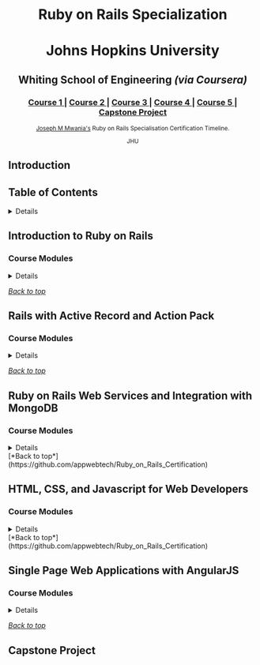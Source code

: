 
<h1 align="center">Ruby on Rails Specialization</h1>

<div align="center">
 <h1>Johns Hopkins University </h1> 
<h2>Whiting School of Engineering <i> (via Coursera)</i></h2> 
</div>
<div align="center">
  <h3>
    <a href="https://github.com/appwebtech/Ruby_on_Rails_Certification/tree/master/1_Introduction_to_Ruby_on_Rails">
      Course 1
    </a>
    <span> | </span>
      <a href="https://github.com/appwebtech/Ruby_on_Rails_Certification/tree/master/2_Rails_with_Active_Record_and_Action_Pack">
        Course 2
      </a>
    <span> | </span>
      <a href="https://github.com/appwebtech/Ruby_on_Rails_Certification/tree/master/3_Ruby_on_Rails_Web_Services_and_Integration_with_MongoDB">
        Course 3
      </a>
    <span> | </span>
    <a href="https://github.com/appwebtech/Ruby_on_Rails_Certification/tree/master/4_HTML_CSS_%26_JS">
      Course 4
    </a>
    <span> | </span>
    <a href="https://github.com/appwebtech/Ruby_on_Rails_Certification/tree/master/5_AngularJS">
      Course 5
    </a>
  <span> | </span>
    <a href="#">
      Capstone Project
    </a>
  </h3>
</div>


<div align="center">
  <sub><a href="#">Joseph M Mwania's</a> Ruby on Rails Specialisation Certification Timeline.
  
JHU 
</div>

## Introduction


<h2>Table of Contents</h2>
<details>

### Table of Contents
- [Introduction to Ruby on Rails](#introduction-to-ruby-on-rails)
- [Rails with Active Record and Action Pack](#rails-with-active-record-and-action-pack)
- [Ruby on Rails Web Services and Integration with MongoDB](#ruby-on-rails-web-services-and-integration-with-mongodb)
- [HTML, CSS, and Javascript for Web Developers](#html-css-and-javascript-for-web-developers)
- [Single Page Web Applications with AngularJS](#single-page-web-applications-with-angularjs)
- [Capstone Project](#capstone-project)

</details>



<div>
  <h2>Introduction to Ruby on Rails</h2>
</div>


<h3>Course Modules</h3>
<details>

### Course Contents.
- [Introduction to Ruby on Rails](#introduction-to-ruby-on-rails)
  - [Installing Software](#installing-software)
  - [Getting to know Ruby](#getting-to-know-ruby)
  - [Core Concepts](#core-concepts)

## MODULE 1


#### Installing Software

  * Course Introduction.
  * Setting Up the Development Environment.
  * Github Repository for Module 1.
  * Recommended Books.
  * Software installation for Linux Users.
  * Software installation for Mac Users.
  * Software installation for Windows Users.
  * Editors & IDEs for Ruby on Rails.
  * the controller class will implement actions through internal service logic.

Git and Github
  * Introduction to Git.
  * Local Git Repository.
  * Remote Repos and Github.

## MODULE 2

#### Getting to know Ruby

  * Ruby Basics.
  * Flow of Control.
  * Functions.
  * Blocks.
  * Files.
  * Programming Assignment - Case Statement.
 
#### Collections and String APIs

  * String.
  * Arrays.
  * Ranges.
  * Hashes.
  * Programming Assignment -Collections.
 
#### OOP in Ruby

  * Classes.
  * Class Inheritance.
  * Modules.
  * Scope.
  * Access Control.
  * Practice Programming Assignment: Classes.

#### Unit Testing with RSpec

  * Introduction to Unit Testing.
  * Introduction to RSpec.
  * RSpec Matchers.
  * Programming Assignment -Caculating Maximum Word Frequency.

## MODULE 3

#### Core Concepts

  * Introduction to Ruby on Rails.
  * Introduction to Rails.
  * Creating your first application.
  * Controller and View.
  * Routes.
 
#### Diving Deeper Into Rails

  * Moving Business Logic Out of View.
  * Helper.
 
#### Building a Ruby on Rails Application

  * Introduction to HTTParty.
  * Bundler.
  * Rails & HTTParty Integration.
  * CSS, Parameters & Root Path.
  * Practice Programming Assignment: HTTP Client.
  
#### Deploying to Heroku and Verification

  * Deploying to Heroku.
  * Blackbox Testing.
  * Debugging Rails Applications.
  * Programming Assignments: Coding Assignment - Recipe Hunter.

</details>

[*Back to top*](https://github.com/appwebtech/Ruby_on_Rails_Certification)


<h2>Rails with Active Record and Action Pack</h2>


<h3>Course Modules</h3>
<details>

### Course Contents.
- [Rails with Active Record and Action Pack](#rails-with-active-record-and-action-pack)
  - [Introduction to Active Record](#introduction-to-active-record)
  - [Deep Dive into Active Record](#deep-dive-into-active-record)
  - [Introduction to Action Pack](#introduction-to-action-pack)
  - [Security and Nested Resources in Action Pack](#security-and-nested-resources-in-action-pack)

## MODULE 1

#### Introduction to Active Record


Beginning Databases in Rails
  * Course Introduction
  * Introduction to Active Record
  * Scaffolding
  * Database Setup and SQLite
  * Introduction to Migrations
  * Creating and Modifying Tables and Columns

Metaprogramming in Ruby
  * Dynamic Dispatch
  * Dynamic Methods
  * Ghost Methods

Introduction to Active Record
  * Introduction to Active Record
  * Active Record CRUD: Part 1
  * Active Record CRUD: Part 2
  * Active Record Queries

## MODULE 2

#### Deep Dive into Active Record

#### Advanced Querying

  * Deep Dive into Active Record.
  * Seeding the Database.
  * SQL Fragments and Dangers of SQL Injection
  * Array and Hash Condition Syntax
  * Advanced Querying
  * Programming Assignment
 
#### Expressing Database Relationships

  * One-to-One Association
  * One-to-Many Association
  * Many-to-many Association
  * Rich-to-Many Association
  * Relationships
 
#### More Active Record

  * Active Record Scopes
  * Validations
  * N+1 Queries Issue and DB Transactions
  * Programming Assignment (Active Record Relationships)

## MODULE 3

###Introduction to Action Pack

#### Introduction to Action Pack

  * Introduction to Action Pack
  * REST and Rails
  * Creating your first application
  * Action Park (Quiz)
 
#### Restful Actions

  * Restful Actions: Index
  * Restful Actions: Show and Destroy
  * Restful Actions: New and Create
  * Strong Parameters and Flash
  * Restful Actions: Edit and Update
  * Restful Actions (Quiz)
 
#### Action View

  * Partials
  * Form Helpers and Layouts
  * Programming Assignment (Action Pack)

## MODULE 4

#### Security and Nested Resources in Action Pack

#### Nested Resources
  * Security and Nested Resources in Action Pack
  * Building an App with Multiple Resources
  * Nested Resources: Part 1
  * Nested Resources: Part 2
  * Nested Resources: (Quiz)
 
#### Security

  * Authentication
  * HTTP Sessions and Cookies
  * Sessions Controller and View
  * Authorization
  * Authentication (Quiz)
 
#### Enhancements and Deployment

  * Pagination
  * Deploying to Heroku and Enabling SSL
  * Nested Resources, Security, and Pagination (Programming Assignment)

</details>

[*Back to top*](https://github.com/appwebtech/Ruby_on_Rails_Certification)



<h2>Ruby on Rails Web Services and Integration with MongoDB</h2>


<h3>Course Modules</h3>
<details>

### Course Contents.
- [Ruby on Rails Web Services and Integration with MongoDB](#ruby-on-rails-web-services-and-integration-with-mongodb)
  - [Introduction to MongoDB, MongoDB-Ruby API, and CRUD](#introduction-to-mongodb-mongodb-ruby-api-and-crud)
  - [Aggregation Framework, Performance, and Advanced MongoDB](#aggregation-framework-performance-and-advanced-mongodb)
  - [Mongoid](#mongoid)
  - [Web Services](#web-services)

### MODULE 1

#### Introduction to MongoDB, MongoDB-Ruby API, and CRUD


Introduction to NoSQL and MongoDB.
  * Introduction to MongoDB, Mongo-Ruby API, and CRUD.
  * Introduction to NoSQL.
  * Introduction to MongoDB
  * Mongo Installation.
  * MongoDB Basics.
  * Practice Programming Assignment - MongoDB Ruby Driver Connection.

CRUD
  * Inserting Documents.
  * Practice Programming Assignment - MongoDB Ruby Driver CRUD.
  * Find.
  * Paging.
  * Advanced Field.
  * Replace, Update and Delete.

Integrating MongoDB and Rails
  * Introduction: Integrating MongoDB with Ruby Driver.
  * Rails Setup.
  * DAO Class Infrastructure.
  * CRUD.
  * Scaffolding.
  * MVC Application.
  * MongoLab Setup.
  * Heroku Setup.
  * Programming Assignment (Integrating MongoDB Ruby Driver and Rails).

### MODULE 2

#### Aggregation Framework, Performance, and Advanced MongoDB

#### Aggregation Framework

  * Aggregation Framework, Performance, and Advanced MongoDB.
  * Introduction to Aggregation.
  * Practice Programming Assignment - Aggregation Framework.
  * $projetc.
  * $group.
  * $match.
  * $unwind.
 
#### Schema Design

  * Schema Design.
  * Normalization.
  * Relationships.
  * Pratice Programming Assignment: (Schema Design).
 
#### GridFS and Geospatial

  * GridFS.
  * GridFS Demo 1.
  * GridFS Demo 2.
  * GridFS Demo 3.
  * Geospatial.
  * Geospatial Demo.

#### Indexes

  * Introduction to Indexes.
  * Creating Indexes.
  * Listing and Deleting Indexes.
  * Unique, Sparse & TTL Indexes.
  * Programming Assignment: (Advanced MongoDB Ruby Driver Topics).

### MODULE 3

### Mongoid

#### Introduction to Mongoid

  * Introduction to Mongoid.
  * Document Class.
  * Mongoid CRUD.
  * Movie Application Setup.
  * Practice Programming Assignment: (Mongoid Setup and Document CRUD.)
 
#### Relationships.

  * 1:1 Embedded Relationships.
  * M:1 Linked Relationships.
  * 1:M Embedded Relationships.
  * M:1 Embedded Relationships.
  * 1:1 Linked Relationships.
  * M:M Linked Relationships.
  * Constraints and Validation
  * Constraints and Validation: Demo.
  * Practice Programming Assignment: (Mongoid Relationships).
 
#### Queries

  * Queries (Find)
  * Queries (Where)
  * Pluck and Scope.
  * Scaffolding.
  * Programming Assignment: (Mongoid and Rails Scaffold).

### MODULE 4

#### Web Services

#### Introduction to Web Services
  * Introduction to Web Services.
  * REST and RMM.
  * Resources.
  * URI's.
  * Nested URI's.
  * Query Parameters.
  * Methods.
  * Web Services and REST. (Quiz).
 
#### Web Service Interface Topics

  * Idempotence.
  * Representations.
  * Versioning.
  * Content Negotiations.
  * Headers and Status.
  * Interfaces. (Quiz).
 
#### Caching

  * Client Caching.
  * Cache Revalidation Headers.
  * Cache Controls.
  * Server Caching.
  * Caching. (Quiz)

#### Security

  * OAuth2.
  * Assembly.
  * Device.
  * Integrated Authentication.
  * OAuth Integration. 
  * Programming Assignment: (Web Services)

</details>
[*Back to top*](https://github.com/appwebtech/Ruby_on_Rails_Certification)


<h2>HTML, CSS, and Javascript for Web Developers</h2>



<h3>Course Modules</h3>
<details>

### Course Contents.
- [HTML, CSS, and Javascript for Web Developers](#html-css-and-javascript-for-web-developers)
  - [Introduction to HTML5](#introduction-to-hmtl5)
  - [Introduction to CSS3](#introduction-to-css3)
  - [Coding the Static Restaurant Site](#coding-the-static-restaurant-site)
  - [Introduction to Javascript](#introduction-to-javascript)
  - [Using Javascript to Build Web Applications](#using-javascript-to-build-web-applications)

### MODULE 1

#### Introduction to HTML5


HTML Basics
  * What is HTML5.
  * Relevant History of HTML.
  * Anatomy of an HTML Tag.
  * Basic HTML Document Structure.
  * HTML Content Models.

Essential HTML5 Tags
  * Inserting Documents.
  * Practice Programming Assignment - MongoDB Ruby Driver CRUD.
  * Find.
  * Paging.
  * Advanced Field.
  * Replace, Update and Delete.

Integrating MongoDB and Rails
  * Heading Elements (and some new HTML5 semantic comments).
  * Lists.
  * HTML Character Entity References.
  * Creating Links.
  * Displaying Images.
  * Quiz.

### MODULE 2

#### Introduction to CSS3

#### Cascading Style Sheets Basics

  * Introduction to CSS3.
  * Power of CSS.
  * Anatomy of a CSS Rule.
  * Element, Class and ID Selectors.
  * Combining Selectors.
  * Pseudo-Class Selectors.
  * Quiz.
 
#### CSS Rules Conflict Resolution and Text Styling

  * Style Placement.
  * Conflict Resolution Part 1.
  * Conflict Resolution Part 2.
  * Styling Text Part 1.
  * Styling Text Part 2.
  * Quiz
 
#### The Box Model and Layout

  * The BoxModel Part 1.
  * The BoxModel Part 2.
  * The BoxModel Part 3.
  * The background Property.
  * Positioning Elements by Floating.
  * Relative and Absolute Element Positioning Part 1.
  * Relative and Absolute Element Positioning Part 2.
  * Quiz.

#### Introduction to Responsive Design

  * Media Queries (Part 1).
  * Media Queries (Part 2).
  * Responsive Design Part 1.
  * Responsive Design Part 2.
  * Quiz.

#### Introduction to Twitter Bootstrap

  * Introduction to Twitter Bootstrap Part 1.
  * Introduction to Twitter Bootstrap Part 2.
  * The Bootstrap Grid System Part 1.
  * The Bootstrap Grid System Part 2.
  * Coding Assignment.

### MODULE 3

###Coding the Static Restaurant Site

#### Visit with the Client & Setup Overview

  * Design Overview.
  * Ground Rules and Overview of Setup.
  * Quiz.
 
#### Coding the Navigation Bar of the Site.

  * Coding Basics of Navbar Header Part 1.
  * Coding Basics of Navbar Header Part 2.
  * Coding Button for Future Collapsible Menu.
  * Coding Nav Menu Buttons Part 1.
  * Coding Nav Menu Buttons Part 2.
  * Fixing Navbar Layout, Text and Dropdown Menus Part 1.
  * Fixing Navbar Layout, Text and Dropdown Menus Part 2.
 
#### Coding the Homepage and the Footer

  * Coding the Jumbotron.
  * Coding Navigation Tiles Part 1.
  * Coding Navigation Tiles Part 2.
  * Coding the Footer Part 1.
  * Coding the Footer Part 2.

#### Coding the Restaurant Menu Pages

  * Coding the Menu Categories Part 1.
  * Coding the Menu Categories Part 2.
  * Coding the Single Menu Categories Part 1.
  * Coding the Single Menu Categories Part 2.
  * Testing the Mobile Version on a Real Phone.
  * Coding Assignment.

### MODULE 4

#### Introduction to Javascript

#### Javascript Basics
  * Introduction to Javascript.
  * Adjusting Development Environment for Javascript Development.
  * Where to Place Javascript Code.
  * Defining Variables, Functions and Scope Part 1.
  * Defining Variables, Functions and Scope Part 2.
  * Quiz.
 
#### Javascript Types and Common Language Constructs

  * Javascript Types Part 1.
  * Javascript Types Part 2.
  * Common Language Constructs Part 1.
  * Common Language Constructs Part 2.
  * Common Language Constructs Part 3.
  * Handling Default Values.
  * Quiz.
 
#### Objects and Functions in Javascript

  * Creating Objects Using 'new Object()' Syntax.
  * Creating Objects Using  Object Literal Syntax.
  * Functions Explained.
  * Passing Variables by Value vs by Reference Part 1.
  * Passing Variables by Value vs by Reference Part 2.
  * Function Constructors, Prototypes and the 'this' Keyword.
  * Object Literals and the 'this' Keyword.
  * Quiz.

#### Arrays, Closures, and Namespaces.

  * Arrays Part 1.
  * Arrays Part 2.
  * Closures.
  * Fake Namespaces.
  * Immediately Invoked Function Expressions (IIFES). 
  * Quiz.
  * Coding Assignment.


### MODULE 5

#### Using Javascript to Build Web Applications

#### Document Object Model Manipulation
  * DOM Manipulation Part 1.
  * DOM Manipulation Part 2.
  * Handling Events.
  * The 'event' Argument.
  * Quiz.
 
#### Introduction to Ajax

  * HTTP Basics.
  * Ajax Basics Part 1.
  * Ajax Basics Part 2.
  * Ajax Basics Part 3.
  * Quiz.
  * Processing JSON.
  * Quiz.
 
#### Using Ajax to Connect Restaurant Site with Real Data

  * Fixing Mobile Nav Menu Automatic Collapse.
  * Dynamic Loading Home View Content.
  * Dynamically Loading Menu Categories View Part 1.
  * Dynamically Loading Menu Categories View Part 2.
  * Dynamically Loading single Categories View.
  * Changing 'active' Button Style Through Javascript.
  * Coding Assignment.

</details>
[*Back to top*](https://github.com/appwebtech/Ruby_on_Rails_Certification)



<h2>Single Page Web Applications with AngularJS</h2>


<h3>Course Modules</h3>

<details>
## Course Contents.
- [Single Page Web Applications with AngularJS](#single-page-web-applications with-angularjs)
  - [Introduction to AngularJS](#introduction-to-angularjs)
  - [Filters, Digest Cycle, Controller Inheritance, and Custom Services](#filters-digest-cycle-controller-inheritance-and-custom-services)
  - [Promises, Ajax, and Custom Directives](#promises-ajax-and-custom-directives)
  - [Components, Events, Modules, and Routing](#components-events-modules-and-routing)
  - [Form Validation, Testing, and Restaurant Site Development](#form-validation-testing-and-restaurant-site-development)


### MODULE 1

#### Introduction to AngularJS


Why AngularJS? Why Not Keep Things Simple?
  * Why Not Keep Things Simple?.
  * Why Does Code Get Complex Part 1?.
  * Why Does Code Get Complex Part 2?.
  * Quiz.
  * Model - View - View - Model (MVVM).
  * Quiz

AngularJS Installation & Basics
  * AngularJS Installation and First Simple App.
  * Quiz.
  * Sharing Data With The View Through Scope.
  * Implementing NameCalculator Example in AngularJS.
  * Whats Behind the 'Magic': Custom HTML Attributes.
  * Quiz.

Dependency Injection, Interpolation
  * Dependency Injection.
  * How Dependency Injection Works in Javascript.
  * Quiz.
  * Protecting Dependency Injection from Minification.
  * Quiz.
  * Expressions and Interpolation Part 1.
  * Expressions and Interpolation Part 2.
  * Coding Assignment.

### MODULE 2

#### Filters, Digest Cycle, Controller Inheritance, and Custom Services

#### Filters, Digest Cycle and Data Binding

  * Filters.
  * Creating Custom Filters Part 1.
  * Creating Custom Filters Part 2.
  * Creating Custom Filters Part 3.
  * Digest Cycle Part 1.
  * Digest Cycle Part 2.
  * Digest Cycle Part 3.
  * $digest and $apply.
  * 2-way, 1-way and 1-time Data Binding.
  * Quiz.
 
#### Looping, Controller As Syntax

  * ng-repeat.
  * Filtered ng-repeat.
  * Prototypal Inheritance Part 1.
  * Prototypal Inheritance Part 2.
  * Scope Inheritance Part 1.
  * Scope Inheritance Part 2.
  * Controller AS Syntax.
  * Quiz
 
#### Creating and Configuring Custom Services

  * Custom Services Part 1.
  * Custom Services Part 2.
  * Custom Services with .factory() Part 1.
  * Custom Services with .factory() Part 2.
  * Custom Services with .provider() Part 1.
  * Custom Services with .provider() Part 2.
  * ng-if, ng-show and ng-hide.
  * Quiz.
  * Coding Assignment.

### MODULE 3

### Promises, Ajax, and Custom Directives

#### Asynchronous Behavior, Promises and Ajax in Angular

  * Asynchronous Behavior with Promises and $q Part 1.
  * Asynchronous Behavior with Promises and $q Part 2.
  * Ajax with $http Service Part 1.
  * Ajax with $http Service Part 2.
  * Quiz.
 
####  Introduction to Custom Directives.

  * Directives: Dynamic HTML Part 1.
  * Directives: Dynamic HTML Part 2.
  * Restrict Property.
  * Directive's Isolate Scope: "=" and "@" Part 1.
  * Directive's Isolate Scope: "=" and "@" Part 2.
  * Using Controllers Inside Directives Part 1.
  * Using Controllers Inside Directives Part 2.

#### Directive APIs, Manipulating the DOM, and transclude

  * Direcrtive APIs and "&" Part 1.
  * Direcrtive APIs and "&" Part 2.
  * Manipulating the DOM with link Part 1.
  * Manipulating the DOM with link Part 2.
  * Using Directive's translude to Wrap Other Elements Part 1.
  * Using Directive's translude to Wrap Other Elements Part 2.
  * Quiz.
  * Coding Assignment.

### MODULE 4

#### Components, Events, Modules, and Routing

#### Components and Component-Based Architecture
  
  * Components & Component-Based Architecture Part 1.
  * Components & Component-Based Architecture Part 2.
  * Components & Component-Based Architecture Part 3.
  * Components & Component-Based Architecture Part 4.
  * Quiz.
 
#### AngularJS Event System and Modules

  * AngularJS Event System Part 1.
  * AngularJS Event System Part 2.
  * Modules Part 1.
  * Modules Part 2.
  * Quiz.
 
#### Introduction to Single Page Routing With ui-router

  * Routing Part 1.
  * Routing Part 2.
  * Routing State with Controller Part 1.
  * Routing State with Controller Part 2.
  * Quiz.

#### Handling Data with Routing

  * Routing State with resolve Part 1.
  * Routing State with resolve Part 2.
  * Routing State with URL Parameters Part 1.
  * Routing State with URL Parameters Part 2.
  * Quiz.

#### Nested Views and Transition Events

  * Routing State with Nested Views Part 1.
  * Routing State with Nested Views Part 2.
  * Router State TRansition Events Part 1.
  * Router State TRansition Events Part 2.
  * Quiz.
  * Coding Assignment.


### MODULE 5

#### Form Validation, Testing, and Restaurant Site Development

#### Form Validation and Introduction to Testing Javascript
  * Form Validation Part 1.
  * Form Validation Part 2.
  * Tetsing Javascript with Jasmine Part 1.
  * Tetsing Javascript with Jasmine Part 2.
  * Quiz.
 
#### Testing AngularJS Controllers and Services

  * Testing AngularJS Controllers 1.
  * Testing AngularJS Controllers 2.
  * Testing AngularJS Controllers 3.
  * Testing AngularJS Controllers 4.
  * Quiz.
  * Testing AngularJS Services and $http Part 1.
  * Testing AngularJS Services and $http Part 2.
  * Quiz.
 
#### Testing AngularJS Directives and Components

  * Testing AngularJS Directives Part 1.
  * Testing AngularJS Directives Part 2.
  * Testing AngularJS Directives Part 3.
  * Testing AngularJS Directives Part 4.
  * Quiz.
  * Testing AngularJS Components Part 1.
  * Testing AngularJS Components Part 2.
  * Quiz

#### Visit With Client, Old Site Overview, Restaurant Server Setup

  * Visit with the Client Part 1.
  * Visit with the Client Part 2.
  * Non-AngularJS Website Overview Part 1.
  * Non-AngularJS Website Overview Part 2.
  * Restaurant Server Setup Part 1.
  * Restaurant Server Setup Part 2.

#### Coding the Restaurant Site in AngularJS

  * Basic Structure of the Restaurant App Part 1.
  * Basic Structure of the Restaurant App Part 2.
  * Coding up a Loader/Spinner.
  * Coding up $http Interceptor.
  * Quiz.
  * Coding up Menu Categories Part 1.
  * Coding up Menu Categories Part 2.
  * Coding up Menu Categories Part 3.
  * Single Category View Part 1.
  * Single Category View Part 2.
  * Single Category View Part 3.
  * Coding Assignment.
</details>

[*Back to top*](https://github.com/appwebtech/Ruby_on_Rails_Certification)

<h2>Capstone Project</h2>




